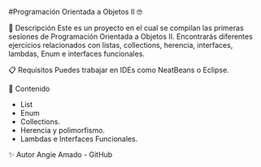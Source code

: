#Programación Orientada a Objetos II 🤓

📌 Descripción
Este es un proyecto en el cual se compilan las primeras sesiones de Programación Orientada a Objetos II. Encontrarás diferentes ejercicios relacionados con listas, collections, herencia, interfaces, lambdas, Enum e interfaces funcionales. 

📋 Requisitos
Puedes trabajar en IDEs como NeatBeans o Eclipse.

📄 Contenido
- List
- Enum
- Collections.
- Herencia y polimorfismo.
- Lambdas e Interfaces Funcionales.
  
✨ Autor
Angie Amado - GitHub
